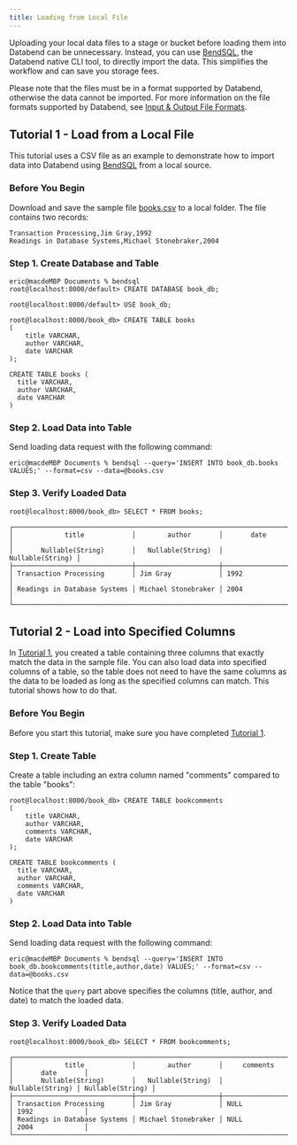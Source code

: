 ```yaml
---
title: Loading from Local File
---
```


Uploading your local data files to a stage or bucket before loading them into Databend can be unnecessary. Instead, you can use [BendSQL](../../30-sql-clients/00-bendsql/index.md), the Databend native CLI tool, to directly import the data. This simplifies the workflow and can save you storage fees.

Please note that the files must be in a format supported by Databend, otherwise the data cannot be imported. For more information on the file formats supported by Databend, see [Input & Output File Formats](/sql/sql-reference/file-format-options).

## Tutorial 1 - Load from a Local File

This tutorial uses a CSV file as an example to demonstrate how to import data into Databend using [BendSQL](../../30-sql-clients/00-bendsql/index.md) from a local source.

### Before You Begin

Download and save the sample file [books.csv](https://datafuse-1253727613.cos.ap-hongkong.myqcloud.com/data/books.csv) to a local folder. The file contains two records:

```text title='books.csv'
Transaction Processing,Jim Gray,1992
Readings in Database Systems,Michael Stonebraker,2004
```

### Step 1. Create Database and Table

```shell
eric@macdeMBP Documents % bendsql
root@localhost:8000/default> CREATE DATABASE book_db;

root@localhost:8000/default> USE book_db;

root@localhost:8000/book_db> CREATE TABLE books
(
    title VARCHAR,
    author VARCHAR,
    date VARCHAR
);

CREATE TABLE books (
  title VARCHAR,
  author VARCHAR,
  date VARCHAR
)
```

### Step 2. Load Data into Table

Send loading data request with the following command:

```shell
eric@macdeMBP Documents % bendsql --query='INSERT INTO book_db.books VALUES;' --format=csv --data=@books.csv
```

### Step 3. Verify Loaded Data

```shell
root@localhost:8000/book_db> SELECT * FROM books;

┌───────────────────────────────────────────────────────────────────────┐
│             title            │        author       │       date       │
│       Nullable(String)       │   Nullable(String)  │ Nullable(String) │
├──────────────────────────────┼─────────────────────┼──────────────────┤
│ Transaction Processing       │ Jim Gray            │ 1992             │
│ Readings in Database Systems │ Michael Stonebraker │ 2004             │
└───────────────────────────────────────────────────────────────────────┘
```

## Tutorial 2 - Load into Specified Columns

In [Tutorial 1](#tutorial-1---load-from-a-csv-file), you created a table containing three columns that exactly match the data in the sample file. You can also load data into specified columns of a table, so the table does not need to have the same columns as the data to be loaded as long as the specified columns can match. This tutorial shows how to do that.

### Before You Begin

Before you start this tutorial, make sure you have completed [Tutorial 1](#tutorial-1---load-from-a-csv-file).

### Step 1. Create Table

Create a table including an extra column named "comments" compared to the table "books":

```shell
root@localhost:8000/book_db> CREATE TABLE bookcomments
(
    title VARCHAR,
    author VARCHAR,
    comments VARCHAR,
    date VARCHAR
);

CREATE TABLE bookcomments (
  title VARCHAR,
  author VARCHAR,
  comments VARCHAR,
  date VARCHAR
)

```

### Step 2. Load Data into Table

Send loading data request with the following command:

```shell
eric@macdeMBP Documents % bendsql --query='INSERT INTO book_db.bookcomments(title,author,date) VALUES;' --format=csv --data=@books.csv
```

Notice that the `query` part above specifies the columns (title, author, and date) to match the loaded data.

### Step 3. Verify Loaded Data

```shell
root@localhost:8000/book_db> SELECT * FROM bookcomments;

┌──────────────────────────────────────────────────────────────────────────────────────────┐
│             title            │        author       │     comments     │       date       │
│       Nullable(String)       │   Nullable(String)  │ Nullable(String) │ Nullable(String) │
├──────────────────────────────┼─────────────────────┼──────────────────┼──────────────────┤
│ Transaction Processing       │ Jim Gray            │ NULL             │ 1992             │
│ Readings in Database Systems │ Michael Stonebraker │ NULL             │ 2004             │
└──────────────────────────────────────────────────────────────────────────────────────────┘
```